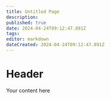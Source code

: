 ```yaml
---
title: Untitled Page
description: 
published: true
date: 2024-04-24T09:12:47.891Z
tags: 
editor: markdown
dateCreated: 2024-04-24T09:12:47.891Z
---
```


# Header
Your content here